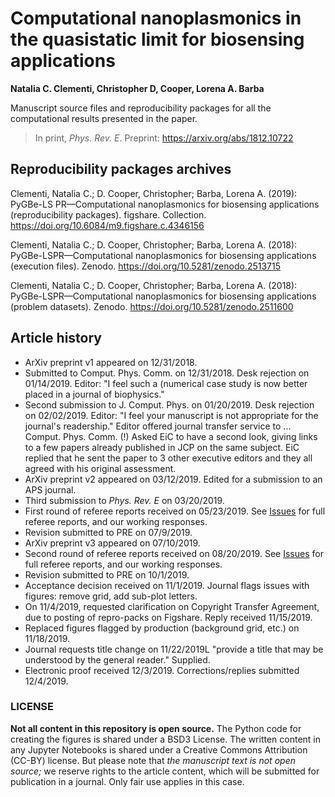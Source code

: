 # Computational nanoplasmonics in the quasistatic limit for biosensing applications
**Natalia C. Clementi, Christopher D, Cooper, Lorena A. Barba**

Manuscript source files and reproducibility packages for all the computational results presented in the paper.

> In print, _Phys. Rev. E_. 
> Preprint: https://arxiv.org/abs/1812.10722

## Reproducibility packages archives

Clementi, Natalia C.; D. Cooper, Christopher; Barba, Lorena A. (2019): PyGBe-LS PR—Computational nanoplasmonics for biosensing applications (reproducibility packages). figshare. Collection.
https://doi.org/10.6084/m9.figshare.c.4346156

Clementi, Natalia C.; D. Cooper, Christopher; Barba, Lorena A. (2018): PyGBe-LSPR—Computational nanoplasmonics for biosensing applications (execution files). Zenodo.
https://doi.org/10.5281/zenodo.2513715

Clementi, Natalia C.; D. Cooper, Christopher; Barba, Lorena A. (2018): PyGBe-LSPR—Computational nanoplasmonics for biosensing applications (problem datasets). Zenodo.
https://doi.org/10.5281/zenodo.2511600

## Article history

* ArXiv preprint v1 appeared on 12/31/2018.
* Submitted to Comput. Phys. Comm. on 12/31/2018. Desk rejection on 01/14/2019. Editor: "I feel such a (numerical case study is now better placed in a journal of biophysics."
* Second submission to J. Comput. Phys. on 01/20/2019. Desk rejection on 02/02/2019. Editor: "I feel your manuscript is not appropriate for the journal's readership."
Editor offered journal transfer service to ... Comput. Phys. Comm. (!)
Asked EiC to have a second look, giving links to a few papers already published in JCP on the same subject. 
EiC replied that he sent the paper to 3 other executive editors and they all agreed with his original assessment.
* ArXiv preprint v2 appeared on 03/12/2019. Edited for a submission to an APS journal.
* Third submission to _Phys. Rev. E_ on 03/20/2019.
* First round of referee reports received on 05/23/2019. See [Issues](https://github.com/barbagroup/pygbe_lspr_paper/issues) for full referee reports, and our working responses. 
* Revision submitted to PRE on 07/9/2019.
* ArXiv preprint v3 appeared on 07/10/2019.
* Second round of referee reports received on 08/20/2019. See [Issues](https://github.com/barbagroup/pygbe_lspr_paper/issues) for full referee reports, and our working responses. 
* Revision submitted to PRE on 10/1/2019.
* Acceptance decision received on 11/1/2019. Journal flags issues with figures: remove grid, add sub-plot letters.
* On 11/4/2019, requested clarification on Copyright Transfer Agreement, due to posting of repro-packs on Figshare. Reply received 11/15/2019.
* Replaced figures flagged by production (background grid, etc.) on 11/18/2019.
* Journal requests title change on 11/22/2019L "provide a title that may be understood by the general reader." Supplied.
* Electronic proof received 12/3/2019. Corrections/replies submitted 12/4/2019.


### LICENSE
**Not all content in this repository is open source.** The Python code for creating the figures is shared under a BSD3 License. The written content in any Jupyter Notebooks is shared under a Creative Commons Attribution (CC-BY) license. 
But please note that _the manuscript text is not open source;_ we reserve rights to the article content, which will be submitted for publication in a journal. Only fair use applies in this case.

